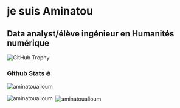 # je suis Aminatou 
## Data analyst/élève ingénieur en Humanités numérique 

<img src="https://github-profile-trophy.vercel.app/?username=aminatoualioum&row=1&theme=darkhub&margin-w=15&no-bg=true" alt="GitHub Trophy">

### Github Stats 🔥

<p><img align="center" src="https://github-readme-streak-stats.herokuapp.com?user=aminatoualioum&theme=radical&date_format=j%20M%5B%20Y%5D&sideLabels=DDB225" alt="aminatoualioum" /></p>
<p><img align="left" src="https://github-readme-stats.vercel.app/api/top-langs?username=aminatoualioum&show_icons=true&locale=en&layout=compact&theme=cobalt" alt="aminatoualioum" /></p>
<p>&nbsp;<img align="center" src="https://github-readme-stats.vercel.app/api?username=aminatoualioum&show_icons=true&locale=en&theme=tokyonight" alt="aminatoualioum" /></p>
